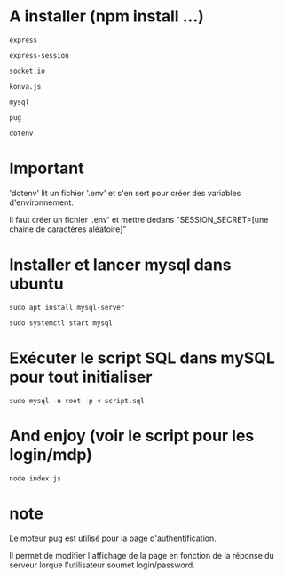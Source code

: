 # A installer (npm install ...)

`express`

`express-session`

`socket.io`

`konva.js`

`mysql`

`pug`

`dotenv`

# Important

'dotenv' lit un fichier '.env' et s'en sert pour créer des variables d'environnement.

Il faut créer un fichier '.env' et mettre dedans "SESSION_SECRET=[une chaine de caractères aléatoire]"

# Installer et lancer mysql dans ubuntu

`sudo apt install mysql-server`

`sudo systemctl start mysql`

# Exécuter le script SQL dans mySQL pour tout initialiser

`sudo mysql -u root -p < script.sql`

# And enjoy (voir le script pour les login/mdp)

`node index.js`

# note

Le moteur pug est utilisé pour la page d'authentification.

Il permet de modifier l'affichage de la page en fonction de la réponse du serveur lorque l'utilisateur soumet login/password.
